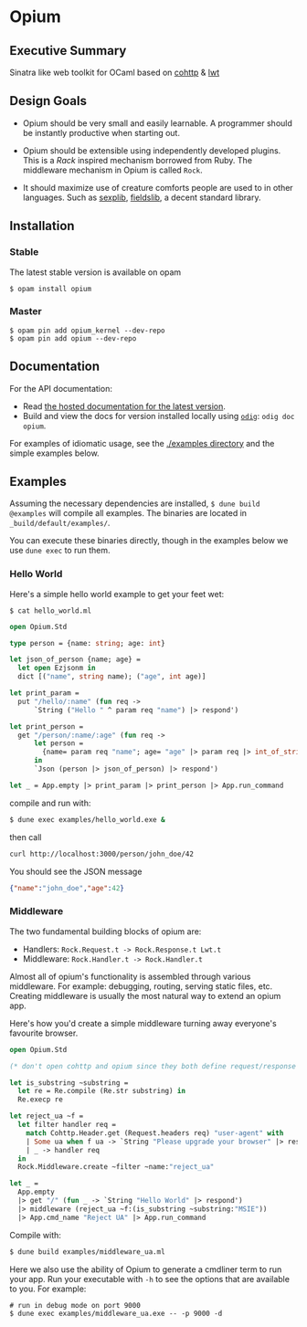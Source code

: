Opium
=====

## Executive Summary

Sinatra like web toolkit for OCaml based on [cohttp](https://github.com/mirage/ocaml-cohttp/) & [lwt](https://github.com/ocsigen/lwt)

## Design Goals

* Opium should be very small and easily learnable. A programmer should
be instantly productive when starting out.

* Opium should be extensible using independently developed plugins. This is a
_Rack_ inspired mechanism borrowed from Ruby. The middleware mechanism in
Opium is called `Rock`.

* It should maximize use of creature comforts people are used to in
other languages. Such as [sexplib](https://github.com/janestreet/sexplib), [fieldslib](https://github.com/janestreet/fieldslib), a decent
standard library.

## Installation

### Stable

The latest stable version is available on opam

```
$ opam install opium
```

### Master

```
$ opam pin add opium_kernel --dev-repo
$ opam pin add opium --dev-repo
```

## Documentation

For the API documentation:

- Read [the hosted documentation for the latest version][hosted-docs].
- Build and view the docs for version installed locally using [`odig`][odig]:
  `odig doc opium`.

For examples of idiomatic usage, see the [./examples directory](./examples)
and the simple examples below.

[hosted-docs]: https://rgrinberg.github.io/opium/
[odig]: https://github.com/b0-system/odig

## Examples

Assuming the necessary dependencies are installed, `$ dune build @examples` will
compile all examples. The binaries are located in `_build/default/examples/`.

You can execute these binaries directly, though in the examples below we use
`dune exec` to run them.

### Hello World

Here's a simple hello world example to get your feet wet:

`$ cat hello_world.ml`

``` ocaml
open Opium.Std

type person = {name: string; age: int}

let json_of_person {name; age} =
  let open Ezjsonm in
  dict [("name", string name); ("age", int age)]

let print_param =
  put "/hello/:name" (fun req ->
      `String ("Hello " ^ param req "name") |> respond')

let print_person =
  get "/person/:name/:age" (fun req ->
      let person =
        {name= param req "name"; age= "age" |> param req |> int_of_string}
      in
      `Json (person |> json_of_person) |> respond')

let _ = App.empty |> print_param |> print_person |> App.run_command
```

compile and run with:

```sh
$ dune exec examples/hello_world.exe &
```

then call

```sh
curl http://localhost:3000/person/john_doe/42
```

You should see the JSON message

```json
{"name":"john_doe","age":42}
```

### Middleware

The two fundamental building blocks of opium are:

* Handlers: `Rock.Request.t -> Rock.Response.t Lwt.t`
* Middleware: `Rock.Handler.t -> Rock.Handler.t`

Almost all of opium's functionality is assembled through various
middleware. For example: debugging, routing, serving static files,
etc. Creating middleware is usually the most natural way to extend an
opium app.

Here's how you'd create a simple middleware turning away everyone's
favourite browser.

``` ocaml
open Opium.Std

(* don't open cohttp and opium since they both define request/response modules*)

let is_substring ~substring =
  let re = Re.compile (Re.str substring) in
  Re.execp re

let reject_ua ~f =
  let filter handler req =
    match Cohttp.Header.get (Request.headers req) "user-agent" with
    | Some ua when f ua -> `String "Please upgrade your browser" |> respond'
    | _ -> handler req
  in
  Rock.Middleware.create ~filter ~name:"reject_ua"

let _ =
  App.empty
  |> get "/" (fun _ -> `String "Hello World" |> respond')
  |> middleware (reject_ua ~f:(is_substring ~substring:"MSIE"))
  |> App.cmd_name "Reject UA" |> App.run_command
```

Compile with:

```sh
$ dune build examples/middleware_ua.ml
```

Here we also use the ability of Opium to generate a cmdliner term to run your
app. Run your executable with `-h` to see the options that are available to you.
For example:

```
# run in debug mode on port 9000
$ dune exec examples/middleware_ua.exe -- -p 9000 -d
```
